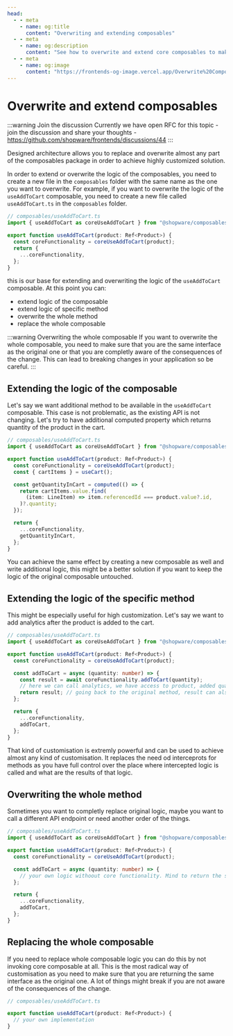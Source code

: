 ```yaml
---
head:
  - - meta
    - name: og:title
      content: "Overwriting and extending composables"
  - - meta
    - name: og:description
      content: "See how to overwrite and extend core composables to make the logic work for every usecase"
  - - meta
    - name: og:image
      content: "https://frontends-og-image.vercel.app/Overwrite%20Composables.png"
---
```


# Overwrite and extend composables

:::warning Join the discussion
Currently we have open RFC for this topic - join the discussion and share your thoughts - https://github.com/shopware/frontends/discussions/44
:::

Designed architecture allows you to replace and overwrite almost any part of the composables package in order to achieve highly customized solution.

In order to extend or overwrite the logic of the composables, you need to create a new file in the `composables` folder with the same name as the one you want to overwrite. For example, if you want to overwrite the logic of the `useAddToCart` composable, you need to create a new file called `useAddToCart.ts` in the `composables` folder.

```ts
// composables/useAddToCart.ts
import { useAddToCart as coreUseAddToCart } from "@shopware/composables";

export function useAddToCart(product: Ref<Product>) {
  const coreFunctionality = coreUseAddToCart(product);
  return {
    ...coreFunctionality,
  };
}
```

this is our base for extending and overwriting the logic of the `useAddToCart` composable.
At this point you can:

- extend logic of the composable
- extend logic of specific method
- overwrite the whole method
- replace the whole composable

:::warning Overwriting the whole composable
If you want to overwrite the whole composable, you need to make sure that you are the same interface as the original one or that you are completly aware of the consequences of the change. This can lead to breaking changes in your application so be careful.
:::

## Extending the logic of the composable

Let's say we want additional method to be available in the `useAddToCart` composable.
This case is not problematic, as the existing API is not changing. Let's try to have additional computed property which returns quantity of the product in the cart.

```ts
// composables/useAddToCart.ts
import { useAddToCart as coreUseAddToCart } from "@shopware/composables";

export function useAddToCart(product: Ref<Product>) {
  const coreFunctionality = coreUseAddToCart(product);
  const { cartItems } = useCart();

  const getQuantityInCart = computed(() => {
    return cartItems.value.find(
      (item: LineItem) => item.referencedId === product.value?.id,
    )?.quantity;
  });

  return {
    ...coreFunctionality,
    getQuantityInCart,
  };
}
```

You can achieve the same effect by creating a new composable as well and write additional logic, this might be a better solution if you want to keep the logic of the original composable untouched.

## Extending the logic of the specific method

This might be especially useful for high customization. Let's say we want to add analytics after the product is added to the cart.

```ts
// composables/useAddToCart.ts
import { useAddToCart as coreUseAddToCart } from "@shopware/composables";

export function useAddToCart(product: Ref<Product>) {
  const coreFunctionality = coreUseAddToCart(product);

  const addToCart = async (quantity: number) => {
    const result = await coreFunctionality.addToCart(quantity);
    // here we can call analytics, we have access to product, added quantity and result of the core addToCart method
    return result; // going back to the original method, result can also be modified by you
  };

  return {
    ...coreFunctionality,
    addToCart,
  };
}
```

That kind of customisation is extremly powerful and can be used to achieve almost any kind of customisation. It replaces the need od interceprots for methods as you have full control over the place where intercepted logic is called and what are the results of that logic.

## Overwriting the whole method

Sometimes you want to completly replace original logic, maybe you want to call a different API endpoint or need another order of the things.

```ts
// composables/useAddToCart.ts
import { useAddToCart as coreUseAddToCart } from "@shopware/composables";

export function useAddToCart(product: Ref<Product>) {
  const coreFunctionality = coreUseAddToCart(product);

  const addToCart = async (quantity: number) => {
    // your own logic withoout core functionality. Mind to return the same interface as the original one and change it only if you know what you're doing
  };

  return {
    ...coreFunctionality,
    addToCart,
  };
}
```

## Replacing the whole composable

If you need to replace whole composable logic you can do this by not invoking core composable at all. This is the most radical way of customisation as you need to make sure that you are returning the same interface as the original one. A lot of things might break if you are not aware of the consequences of the change.

```ts
// composables/useAddToCart.ts

export function useAddToCart(product: Ref<Product>) {
  // your own implementation
}
```
